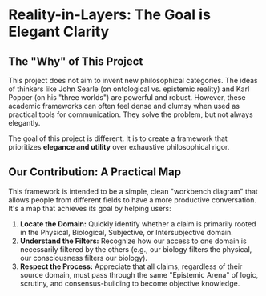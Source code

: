 # Reality-in-Layers: The Goal is Elegant Clarity

## The "Why" of This Project

This project does not aim to invent new philosophical categories. The ideas of thinkers like John Searle (on ontological vs. epistemic reality) and Karl Popper (on his "three worlds") are powerful and robust. However, these academic frameworks can often feel dense and clumsy when used as practical tools for communication. They solve the problem, but not always elegantly.

The goal of this project is different. It is to create a framework that prioritizes **elegance and utility** over exhaustive philosophical rigor.

## Our Contribution: A Practical Map

This framework is intended to be a simple, clean "workbench diagram" that allows people from different fields to have a more productive conversation. It's a map that achieves its goal by helping users:

1.  **Locate the Domain:** Quickly identify whether a claim is primarily rooted in the Physical, Biological, Subjective, or Intersubjective domain.
2.  **Understand the Filters:** Recognize how our access to one domain is necessarily filtered by the others (e.g., our biology filters the physical, our consciousness filters our biology).
3.  **Respect the Process:** Appreciate that all claims, regardless of their source domain, must pass through the same "Epistemic Arena" of logic, scrutiny, and consensus-building to become objective knowledge.
